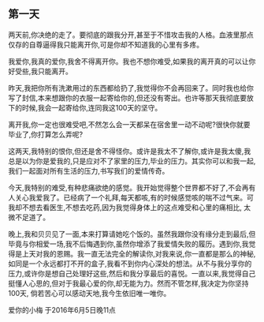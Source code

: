 ## 第一天

<p>两天前,你决绝的走了。要彻底的跟我分开,甚至于不惜攻击我的人格。血液里那点仅存的自尊逼得我只能离开你,可是你却不知道我的心里有多疼。</p>
<p>我爱你,我真的爱你,我舍不得离开你。我也不想你难受,如果我的离开真的可以让你好受些,我只能离开。</p>
<p>昨天,我把你所有洗漱用过的东西都给扔了,我觉得你不会再回来了。同时我也给你写了封信,本来想跟你的衣服一起寄给你的,但还没有寄出。也许等那天我彻底要放下的时候,我会一起寄给你,连同我这100天的坚守。</p>
<p>离开我,你一定也很难受吧,不然怎么会一天都呆在宿舍里一动不动呢?很快你就要毕业了,你打算怎么弄呢?</p>
<p>这两天,我特别的恨你,但还是舍不得怪你。或许是我太不了解你,或许是我太傻,我总是以为你是爱我的,只是应对不了家里的压力,毕业的压力。其实你可以和我一起,我们一起面对所有生活的压力,书写我们的爱情传奇。</p>
<p>今天,我特别的难受,有种悲痛欲绝的感觉。我开始觉得整个世界都不好了,不会再有人关心我爱我了。已经病了一个礼拜,每天都咳,有的时候感觉咳的喘不过气来。可我却不想去看医生,不想去吃药,因为我觉得身体上的这点难受和心里的痛相比,
太微不足道了。</p>

<p>晚上,我和贝贝见了一面,本来打算请她吃个饭的。虽然我跟你没有缘分走到最后,但毕竟与你相爱一场,我不后悔遇到你,虽然你增添了我爱情失败的履历。遇到你,我觉得是上天对我的恩赐。我一直无法完全的解读你,对我来说,你一直都是那么的神秘,
如同是一个永远都打不开的盒子,我看不到你内心深处的想法。从不与我分享你的压力,或许你是想自己处理好这些,然后和我分享最后的喜悦。一直以来,我觉得自己挺懂人心思的,但对于我最心爱的你,却无能为力。然而不管怎样,我决定为你坚持100天,
倘若苦心可以感动天地,我今生依旧唯一唯你。</p>

爱你的小梅
于2016年6月5日晚11点